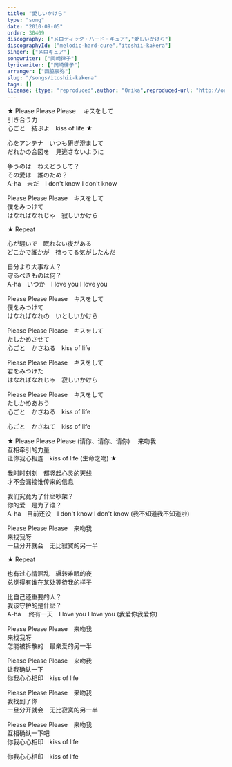 ```yaml
---
title: "愛しいかけら"
type: "song"
date: "2010-09-05"
order: 30409
discography: ["メロディック・ハード・キュア","愛しいかけら"]
discographyId: ["melodic-hard-cure","itoshii-kakera"]
singer: ["メロキュア"]
songwriter: ["岡崎律子"]
lyricwriter: ["岡崎律子"]
arranger: ["西脇辰弥"]
slug: "/songs/itoshii-kakera"
tags: []
license: {type: "reproduced",author: "Orika",reproduced-url: "http://orikamushi.myweb.hinet.net/",reproduced-website: "織歌蟲網站"}
---
```


★ Please Please Please 　キスをして   
引き合う力   
心ごと　結ぶよ　kiss of life ★   
  
心をアンテナ　いつも研ぎ澄まして   
だれかの合図を　見逃さないように   
  
争うのは　ねえどうして？   
その愛は　誰のため？   
A-ha　未だ　I don't know I don't know   
  
Please Please Please　キスをして   
僕をみつけて   
はなればなれじゃ　寂しいかけら   
  
★ Repeat   
  
心が騒いで　眠れない夜がある   
どこかで誰かが　待ってる気がしたんだ   
  
自分より大事な人？   
守るべきものは何？   
A-ha　いつか　I love you I love you   
  
Please Please Please　キスをして   
僕をみつけて   
はなればなれの　いとしいかけら   
  
Please Please Please　キスをして   
たしかめさせて   
心ごと　かさねる　kiss of life   
  
Please Please Please　キスをして   
君をみつけた   
はなればなれじゃ　寂しいかけら   
  
Please Please Please　キスをして   
たしかめあおう   
心ごと　かさねる　kiss of life   
  
心ごと　かさねて　kiss of life  
  
  <!-- 翻译 -->

★ Please Please Please (请你、请你、请你) 　来吻我  
互相牵引的力量  
让你我心相连　kiss of life (生命之吻) ★   
  
我时时刻刻　都竖起心灵的天线  
才不会漏接谁传来的信息  
  
我们究竟为了什麽吵架？   
你的爱　是为了谁？   
A-ha　目前还没　I don't know I don't know (我不知道我不知道啦)  
  
Please Please Please　来吻我  
来找我呀  
一旦分开就会　无比寂寞的另一半  
  
★ Repeat   
  
也有过心情溷乱　辗转难眠的夜  
总觉得有谁在某处等待我的样子  
  
比自己还重要的人？   
我该守护的是什麽？   
A-ha　 终有一天　I love you I love you (我爱你我爱你)   
  
Please Please Please　来吻我  
来找我呀  
怎能被拆散的　最亲爱的另一半  
  
Please Please Please　来吻我  
让我确认一下  
你我心心相印　kiss of life   
  
Please Please Please　来吻我  
我找到了你  
一旦分开就会　无比寂寞的另一半  
  
Please Please Please　来吻我  
互相确认一下吧  
你我心心相印　kiss of life   
  
你我心心相印　kiss of life
